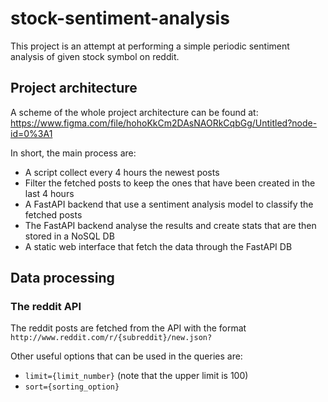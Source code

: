 # stock-sentiment-analysis

This project is an attempt at performing a simple periodic sentiment analysis of given stock symbol on reddit.

## Project architecture

A scheme of the whole project architecture can be found at: https://www.figma.com/file/hohoKkCm2DAsNAORkCqbGg/Untitled?node-id=0%3A1

In short, the main process are:
- A script collect every 4 hours the newest posts
- Filter the fetched posts to keep the ones that have been created in the last 4 hours
- A FastAPI backend that use a sentiment analysis model to classify the fetched posts
- The FastAPI backend analyse the results and create stats that are then stored in a NoSQL DB
- A static web interface that fetch the data through the FastAPI DB 


## Data processing

### The reddit API

The reddit posts are fetched from the API with the format `http://www.reddit.com/r/{subreddit}/new.json?`

Other useful options that can be used in the queries are:
- `limit={limit_number}` (note that the upper limit is 100)
- `sort={sorting_option}`
